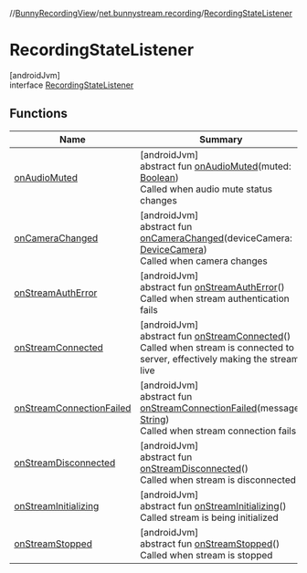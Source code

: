 //[BunnyRecordingView](../../../index.md)/[net.bunnystream.recording](../index.md)/[RecordingStateListener](index.md)

# RecordingStateListener

[androidJvm]\
interface [RecordingStateListener](index.md)

## Functions

| Name | Summary |
|---|---|
| [onAudioMuted](on-audio-muted.md) | [androidJvm]<br>abstract fun [onAudioMuted](on-audio-muted.md)(muted: [Boolean](https://kotlinlang.org/api/latest/jvm/stdlib/kotlin-stdlib/kotlin/-boolean/index.html))<br>Called when audio mute status changes |
| [onCameraChanged](on-camera-changed.md) | [androidJvm]<br>abstract fun [onCameraChanged](on-camera-changed.md)(deviceCamera: [DeviceCamera](../-device-camera/index.md))<br>Called when camera changes |
| [onStreamAuthError](on-stream-auth-error.md) | [androidJvm]<br>abstract fun [onStreamAuthError](on-stream-auth-error.md)()<br>Called when stream authentication fails |
| [onStreamConnected](on-stream-connected.md) | [androidJvm]<br>abstract fun [onStreamConnected](on-stream-connected.md)()<br>Called when stream is connected to server, effectively making the stream live |
| [onStreamConnectionFailed](on-stream-connection-failed.md) | [androidJvm]<br>abstract fun [onStreamConnectionFailed](on-stream-connection-failed.md)(message: [String](https://kotlinlang.org/api/latest/jvm/stdlib/kotlin-stdlib/kotlin/-string/index.html))<br>Called when stream connection fails |
| [onStreamDisconnected](on-stream-disconnected.md) | [androidJvm]<br>abstract fun [onStreamDisconnected](on-stream-disconnected.md)()<br>Called when stream is disconnected |
| [onStreamInitializing](on-stream-initializing.md) | [androidJvm]<br>abstract fun [onStreamInitializing](on-stream-initializing.md)()<br>Called stream is being initialized |
| [onStreamStopped](on-stream-stopped.md) | [androidJvm]<br>abstract fun [onStreamStopped](on-stream-stopped.md)()<br>Called when stream is stopped |
